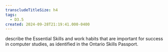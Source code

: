 ```yaml
---
transcludeTitleSize: h4
tags:
  - D3.5
created: 2024-09-28T21:19:41.000-0400
---
```

describe the Essential Skills and work habits that are important for success in computer studies, as identified in the Ontario Skills Passport.